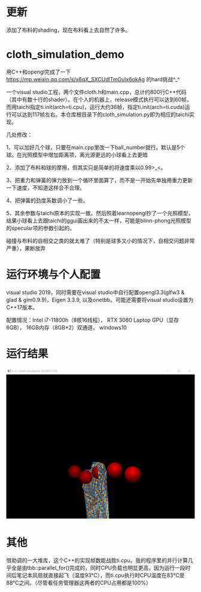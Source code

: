 # 更新 
添加了布料的shading，现在布料看上去自然了许多。

# cloth_simulation_demo
用C++和opengl完成了一下 https://mp.weixin.qq.com/s/x6qX_SXCUdlTmGulx6okAg 的hard挑战^_^

一个visual studio工程，两个文件cloth.h和main.cpp，总计约800行C++代码（其中有数十行的shader）。在个人的机器上，release模式执行可以达到60帧，而用taichi指定ti.init(arch=ti.cpu)，运行大约36帧，指定ti.init(arch=ti.cuda)运行可以达到117帧左右。本仓库根目录下的cloth_simulation.py即为相应的taichi实现。

几处修改：

1、可以加好几个球，只要在main.cpp里改一下ball_number就行。默认是5个球。在光照模型中增加距离项，离光源更远的小球看上去更暗

2、添加了布料和球的摩擦，但其实只是简单的将速度乘以0.99>_<。

3、把重力和弹簧的弹力放到一个循环里面算了，而不是一开始先单独用重力更新一下速度，不知道这样合不合理。

4、把弹簧的劲度系数调小了一些。

5、其余参数与taichi原本的实现一致。然后照着learnopengl抄了一个光照模型，结果小球看上去跟taichi的ggui画出来的不太一样，可能是blinn-phong光照模型的specular项的参数引起的。

碰撞与布料的自相交之类的就太难了（特别是球多又小的情况下，自相交问题非常严重），果断放弃

# 运行环境与个人配置
visual studio 2019，同时需要在visual studio中自行配置opengl3.3(glfw3 & glad & glm0.9.9)，Eigen 3.3.9, 以及onetbb。可能还需要将visual studio设置为C++17版本。

配置情况：Intel i7-11800h（8核16线程）， RTX 3060 Laptop GPU（显存6GB）， 16GB内存（8GB*2）双通道， windows10

# 运行结果
![image](https://github.com/tlcui/cloth_simulation_demo/blob/master/results_new.gif)

# 其他
借助调的一大堆库，这个C++的实现帧数能战胜ti.cpu。我的程序里的并行计算几乎全是由tbb::parallel_for()完成的，同时CPU负载也明显更高，因为运行一段时间后笔记本风扇就直接起飞（温度93°C），而ti.cpu执行时CPU温度在83°C至88°C之间。（尽管看任务管理器这两者的CPU占用都是100%）

